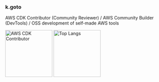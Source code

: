 ### k.goto

AWS CDK Contributor (Community Reviewer) / AWS Community Builder (DevTools) / OSS development of self-made AWS tools

<p align="left"> 
  <img alt="AWS CDK Contributor" height="150px" src="https://cdk-stats.vercel.app/api?username=go-to-k" />
  <img alt="Top Langs" height="150px" src="https://github-readme-stats.vercel.app/api/top-langs/?username=go-to-k&layout=compact&show_icons=true" />
</p>

<!--
**go-to-k/go-to-k** is a ✨ _special_ ✨ repository because its `README.md` (this file) appears on your GitHub profile.

Here are some ideas to get you started:

- 🔭 I’m currently working on ...
- 🌱 I’m currently learning ...
- 👯 I’m looking to collaborate on ...
- 🤔 I’m looking for help with ...
- 💬 Ask me about ...
- 📫 How to reach me: ...
- 😄 Pronouns: ...
- ⚡ Fun fact: ...
-->

